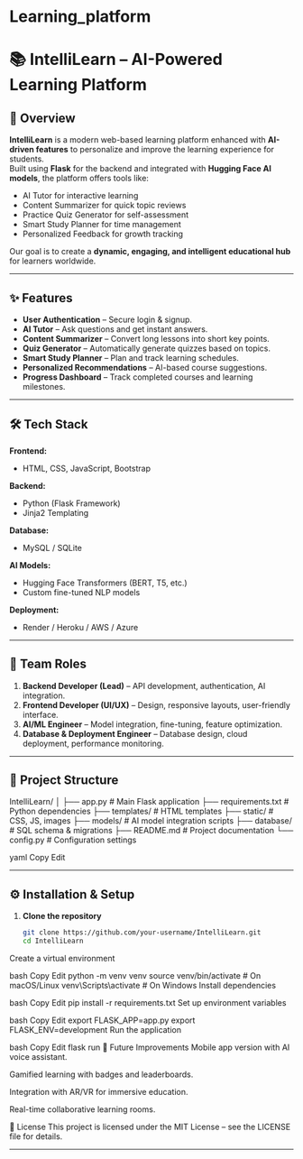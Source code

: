 ﻿# Learning_platform
# 📚 IntelliLearn – AI-Powered Learning Platform

## 🚀 Overview
**IntelliLearn** is a modern web-based learning platform enhanced with **AI-driven features** to personalize and improve the learning experience for students.  
Built using **Flask** for the backend and integrated with **Hugging Face AI models**, the platform offers tools like:
- AI Tutor for interactive learning
- Content Summarizer for quick topic reviews
- Practice Quiz Generator for self-assessment
- Smart Study Planner for time management
- Personalized Feedback for growth tracking

Our goal is to create a **dynamic, engaging, and intelligent educational hub** for learners worldwide.

---

## ✨ Features
- **User Authentication** – Secure login & signup.
- **AI Tutor** – Ask questions and get instant answers.
- **Content Summarizer** – Convert long lessons into short key points.
- **Quiz Generator** – Automatically generate quizzes based on topics.
- **Smart Study Planner** – Plan and track learning schedules.
- **Personalized Recommendations** – AI-based course suggestions.
- **Progress Dashboard** – Track completed courses and learning milestones.

---

## 🛠 Tech Stack
**Frontend:**
- HTML, CSS, JavaScript, Bootstrap

**Backend:**
- Python (Flask Framework)
- Jinja2 Templating

**Database:**
- MySQL / SQLite

**AI Models:**
- Hugging Face Transformers (BERT, T5, etc.)
- Custom fine-tuned NLP models

**Deployment:**
- Render / Heroku / AWS / Azure

---

## 👥 Team Roles
1. **Backend Developer (Lead)** – API development, authentication, AI integration.
2. **Frontend Developer (UI/UX)** – Design, responsive layouts, user-friendly interface.
3. **AI/ML Engineer** – Model integration, fine-tuning, feature optimization.
4. **Database & Deployment Engineer** – Database design, cloud deployment, performance monitoring.

---

## 📂 Project Structure
IntelliLearn/
│
├── app.py # Main Flask application
├── requirements.txt # Python dependencies
├── templates/ # HTML templates
├── static/ # CSS, JS, images
├── models/ # AI model integration scripts
├── database/ # SQL schema & migrations
├── README.md # Project documentation
└── config.py # Configuration settings

yaml
Copy
Edit

---

## ⚙️ Installation & Setup
1. **Clone the repository**
   ```bash
   git clone https://github.com/your-username/IntelliLearn.git
   cd IntelliLearn
Create a virtual environment

bash
Copy
Edit
python -m venv venv
source venv/bin/activate    # On macOS/Linux
venv\Scripts\activate       # On Windows
Install dependencies

bash
Copy
Edit
pip install -r requirements.txt
Set up environment variables

bash
Copy
Edit
export FLASK_APP=app.py
export FLASK_ENV=development
Run the application

bash
Copy
Edit
flask run
🌟 Future Improvements
Mobile app version with AI voice assistant.

Gamified learning with badges and leaderboards.

Integration with AR/VR for immersive education.

Real-time collaborative learning rooms.

📜 License
This project is licensed under the MIT License – see the LICENSE file for details.



---
